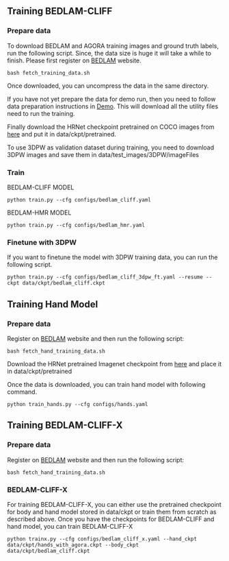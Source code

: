 
## Training BEDLAM-CLIFF

### Prepare data
To download BEDLAM and AGORA training images and ground truth labels, run the following script.  Since, the data size is huge it will take a while to finish. Please first register on [BEDLAM](https://bedlam.is.tue.mpg.de/) website.
```
bash fetch_training_data.sh
```
Once downloaded, you can uncompress the data in the same directory.

If you have not yet prepare the data for demo run, then you need to follow data preparation instructions in [Demo](#Demo). This will download all the utility files need to run the training.

Finally download the HRNet checkpoint pretrained on COCO images from [here](https://drive.google.com/file/d/15T2XqPjW7Ex0uyC1miGVYUv7ULOxIyJI/view?usp=share_link) and put it in data/ckpt/pretrained.

To use 3DPW as validation dataset during training, you need to download 3DPW images and save them in data/test_images/3DPW/imageFiles

### Train
BEDLAM-CLIFF MODEL
```
python train.py --cfg configs/bedlam_cliff.yaml
```

BEDLAM-HMR MODEL
```
python train.py --cfg configs/bedlam_hmr.yaml
```

### Finetune with 3DPW
If you want to finetune the model with 3DPW training data, you can run the following script.
```
python train.py --cfg configs/bedlam_cliff_3dpw_ft.yaml --resume --ckpt data/ckpt/bedlam_cliff.ckpt 

```
## Training Hand Model

### Prepare data
Register on [BEDLAM](https://bedlam.is.tue.mpg.de/) website and then run the following script:
```
bash fetch_hand_training_data.sh
```

Download the HRNet pretrained Imagenet checkpoint from [here](https://drive.google.com/drive/folders/1E6j6W7RqGhW1o7UHgiQ9X4g8fVJRU9TX) and place it in data/ckpt/pretrained

Once the data is downloaded, you can train hand model with following command.
```
python train_hands.py --cfg configs/hands.yaml
```

## Training BEDLAM-CLIFF-X

### Prepare data 
Register on [BEDLAM](https://bedlam.is.tue.mpg.de/) website and then run the following script:
```
bash fetch_hand_training_data.sh
```

### BEDLAM-CLIFF-X

For training BEDLAM-CLIFF-X, you can either use the pretrained checkpoint for body and hand model stored in data/ckpt or train them from scratch as described above. Once you have the checkpoints for BEDLAM-CLIFF and hand model, you can train BEDLAM-CLIFF-X

```
python trainx.py --cfg configs/bedlam_cliff_x.yaml --hand_ckpt data/ckpt/hands_with_agora.ckpt --body_ckpt data/ckpt/bedlam_cliff.ckpt
```
